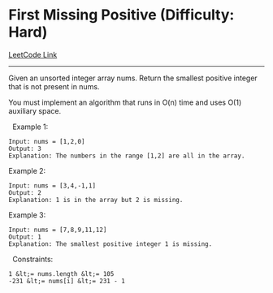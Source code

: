 # First Missing Positive (Difficulty: Hard)

[LeetCode Link](https://leetcode.com/problems/first-missing-positive/)

---

Given an unsorted integer array nums. Return the smallest positive integer that is not present in nums.

You must implement an algorithm that runs in O(n) time and uses O(1) auxiliary space.

&nbsp;
Example 1:

```
Input: nums = [1,2,0]
Output: 3
Explanation: The numbers in the range [1,2] are all in the array.
```

Example 2:

```
Input: nums = [3,4,-1,1]
Output: 2
Explanation: 1 is in the array but 2 is missing.
```

Example 3:

```
Input: nums = [7,8,9,11,12]
Output: 1
Explanation: The smallest positive integer 1 is missing.
```

&nbsp;
Constraints:


	1 &lt;= nums.length &lt;= 105
	-231 &lt;= nums[i] &lt;= 231 - 1


